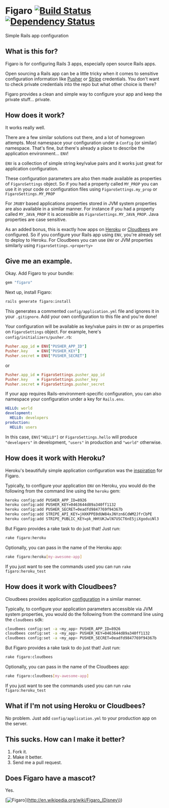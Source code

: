# Figaro [![Build Status](https://secure.travis-ci.org/laserlemon/figaro.png)](http://travis-ci.org/laserlemon/figaro) [![Dependency Status](https://gemnasium.com/laserlemon/figaro.png)](https://gemnasium.com/laserlemon/figaro)

Simple Rails app configuration

## What is this for?

Figaro is for configuring Rails 3 apps, especially open source Rails apps.

Open sourcing a Rails app can be a little tricky when it comes to sensitive configuration information like [Pusher](http://pusher.com/) or [Stripe](https://stripe.com/) credentials. You don't want to check private credentials into the repo but what other choice is there?

Figaro provides a clean and simple way to configure your app and keep the private stuff… private.

## How does it work?

It works really well.

There are a few similar solutions out there, and a lot of homegrown attempts. Most namespace your configuration under a `Config` (or similar) namespace. That's fine, but there's already a place to describe the application environment… `ENV`!

`ENV` is a collection of simple string key/value pairs and it works just great for application configuration.

These configuration parameters are also then made available as properties of `FigaroSettings` object.  So if you had a property called `MY_PROP` you can use it in your code or configuration files using `FigaroSettings.my_prop` or `FigaroSettings.MY_PROP`

For `JRUBY` based applications properties stored in JVM system properties are also available in a similar manner. For instance if you had a property called `MY_JAVA_PROP` it is accessible as `FigaroSettings.MY_JAVA_PROP`.  Java properties are case sensitive.

As an added bonus, this is exactly how apps on [Heroku](http://www.heroku.com/) or [Cloudbees](http://www.cloudbees.com/) are configured. So if you configure your Rails app using `ENV`, you're already set to deploy to Heroku.  For Cloudbees you can use `ENV` or JVM properties similarly using `FigaroSettings.<property>`

## Give me an example.

Okay. Add Figaro to your bundle:

```ruby
gem "figaro"
```

Next up, install Figaro:

```bash
rails generate figaro:install
```

This generates a commented `config/application.yml` file and ignores it in your `.gitignore`. Add your own configuration to this file and you're done!

Your configuration will be available as key/value pairs in `ENV` or as properties on `FigaroSettings` object. For example, here's `config/initializers/pusher.rb`:

```ruby
Pusher.app_id = ENV["PUSHER_APP_ID"]
Pusher.key    = ENV["PUSHER_KEY"]
Pusher.secret = ENV["PUSHER_SECRET"]
```
or
```ruby
Pusher.app_id = FigaroSettings.pusher_app_id
Pusher.key    = FigaroSettings.pusher_key
Pusher.secret = FigaroSettings.pusher_secret
```

If your app requires Rails-environment-specific configuration, you can also namespace your configuration under a key for `Rails.env`.

```yaml
HELLO: world
development:
  HELLO: developers
production:
  HELLO: users
```

In this case, `ENV["HELLO"]` or `FigaroSettings.hello` will produce `"developers"` in development, `"users"` in production and `"world"` otherwise.

## How does it work with Heroku?

Heroku's beautifully simple application configuration was the [inspiration](http://laserlemon.com/blog/2011/03/08/heroku-friendly-application-configuration/) for Figaro.

Typically, to configure your application `ENV` on Heroku, you would do the following from the command line using the `heroku` gem:

```bash
heroku config:add PUSHER_APP_ID=8926
heroku config:add PUSHER_KEY=0463644d89a340ff1132
heroku config:add PUSHER_SECRET=0eadfd9847769f94367b
heroku config:add STRIPE_API_KEY=jHXKPPE0dUW84xJNYzn6CdWM2JfrCbPE
heroku config:add STRIPE_PUBLIC_KEY=pk_HHtUKJwlN7USCT6nE5jiXgoduiNl3
```

But Figaro provides a rake task to do just that! Just run:

```bash
rake figaro:heroku
```

Optionally, you can pass in the name of the Heroku app:

```bash
rake figaro:heroku[my-awesome-app]
```

If you just want to see the commands used you can run `rake figaro:heroku_test`

## How does it work with Cloudbees?

Cloudbees provides application [configuration](http://wiki.cloudbees.com/bin/view/RUN/Configuration+Parameters) in a similar manner.

Typically, to configure your application parameters accessible via JVM system properties, you would do the following from the command line using the `cloudbees` sdk:

```bash
cloudbees config:set -a <my_app> PUSHER_APP_ID=8926
cloudbees config:set -a <my_app> PUSHER_KEY=0463644d89a340ff1132
cloudbees config:set -a <my_app> PUSHER_SECRET=0eadfd9847769f94367b
```

But Figaro provides a rake task to do just that! Just run:

```bash
rake figaro:cloudbees
```

Optionally, you can pass in the name of the Cloudbees app:

```bash
rake figaro:cloudbees[my-awesome-app]
```

If you just want to see the commands used you can run `rake figaro:heroku_test`

## What if I'm not using Heroku or Cloudbees?

No problem. Just add `config/application.yml` to your production app on the server.

## This sucks. How can I make it better?

1. Fork it.
2. Make it better.
3. Send me a pull request.

## Does Figaro have a mascot?

Yes.

[![Figaro](http://images2.wikia.nocookie.net/__cb20100628192722/disney/images/5/53/Pinocchio-pinocchio-4947890-960-720.jpg "Figaro's mascot: Figaro")](http://en.wikipedia.org/wiki/Figaro_(Disney\))

